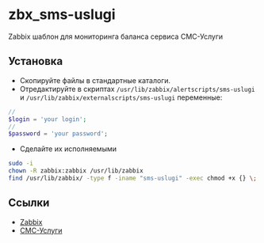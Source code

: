 zbx_sms-uslugi
==============

Zabbix шаблон для мониторинга баланса сервиса СМС-Услуги

## Установка

* Скопируйте файлы в стандартные каталоги.
* Отредактируйте в скриптах ```/usr/lib/zabbix/alertscripts/sms-uslugi``` и ```/usr/lib/zabbix/externalscripts/sms-uslugi``` переменные:
```php
//
$login = 'your login';
//
$password = 'your password';
```
* Сделайте их исполняемыми
```bash
sudo -i
chown -R zabbix:zabbix /usr/lib/zabbix
find /usr/lib/zabbix/ -type f -iname "sms-uslugi" -exec chmod +x {} \;
```

## Ссылки
* [Zabbix](https://www.zabbix.com/documentation/3.0/ru/start)
* [СМС-Услуги](http://sms-uslugi.ru)

